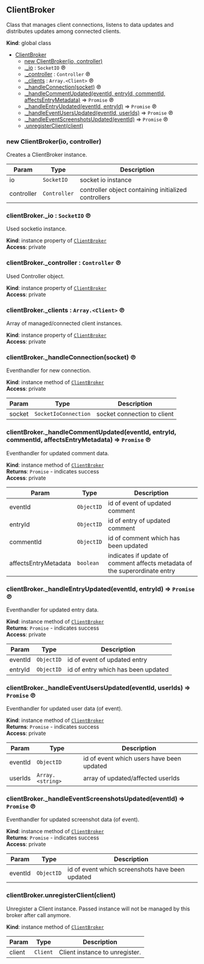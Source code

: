 <a id="clientbroker"></a>

## ClientBroker
Class that manages client connections, listens to data updates
and distributes updates among connected clients.

**Kind**: global class  

* [ClientBroker](#clientbroker)
    * [new ClientBroker(io, controller)](#new95clientbroker95new)
    * [._io](#clientbroker4395io) : <code>SocketIO</code> ℗
    * [._controller](#clientbroker4395controller) : <code>Controller</code> ℗
    * [._clients](#clientbroker4395clients) : <code>Array.&lt;Client&gt;</code> ℗
    * [._handleConnection(socket)](#clientbroker4395handleconnection) ℗
    * [._handleCommentUpdated(eventId, entryId, commentId, affectsEntryMetadata)](#clientbroker4395handlecommentupdated) ⇒ <code>Promise</code> ℗
    * [._handleEntryUpdated(eventId, entryId)](#clientbroker4395handleentryupdated) ⇒ <code>Promise</code> ℗
    * [._handleEventUsersUpdated(eventId, userIds)](#clientbroker4395handleeventusersupdated) ⇒ <code>Promise</code> ℗
    * [._handleEventScreenshotsUpdated(eventId)](#clientbroker4395handleeventscreenshotsupdated) ⇒ <code>Promise</code> ℗
    * [.unregisterClient(client)](#clientbroker43unregisterclient)

<a id="new95clientbroker95new"></a>

### new ClientBroker(io, controller)
Creates a ClientBroker instance.


| Param | Type | Description |
| --- | --- | --- |
| io | <code>SocketIO</code> | socket io instance |
| controller | <code>Controller</code> | controller object containing initialized controllers |

<a id="clientbroker4395io"></a>

### clientBroker._io : <code>SocketIO</code> ℗
Used socketio instance.

**Kind**: instance property of [<code>ClientBroker</code>](#clientbroker)  
**Access**: private  
<a id="clientbroker4395controller"></a>

### clientBroker._controller : <code>Controller</code> ℗
Used Controller object.

**Kind**: instance property of [<code>ClientBroker</code>](#clientbroker)  
**Access**: private  
<a id="clientbroker4395clients"></a>

### clientBroker._clients : <code>Array.&lt;Client&gt;</code> ℗
Array of managed/connected client instances.

**Kind**: instance property of [<code>ClientBroker</code>](#clientbroker)  
**Access**: private  
<a id="clientbroker4395handleconnection"></a>

### clientBroker._handleConnection(socket) ℗
Eventhandler for new connection.

**Kind**: instance method of [<code>ClientBroker</code>](#clientbroker)  
**Access**: private  

| Param | Type | Description |
| --- | --- | --- |
| socket | <code>SocketIoConnection</code> | socket connection to client |

<a id="clientbroker4395handlecommentupdated"></a>

### clientBroker._handleCommentUpdated(eventId, entryId, commentId, affectsEntryMetadata) ⇒ <code>Promise</code> ℗
Eventhandler for updated comment data.

**Kind**: instance method of [<code>ClientBroker</code>](#clientbroker)  
**Returns**: <code>Promise</code> - indicates success  
**Access**: private  

| Param | Type | Description |
| --- | --- | --- |
| eventId | <code>ObjectID</code> | id of event of updated comment |
| entryId | <code>ObjectID</code> | id of entry of updated comment |
| commentId | <code>ObjectID</code> | id of comment which has been updated |
| affectsEntryMetadata | <code>boolean</code> | indicates if update of comment affects metadata of the superordinate entry |

<a id="clientbroker4395handleentryupdated"></a>

### clientBroker._handleEntryUpdated(eventId, entryId) ⇒ <code>Promise</code> ℗
Eventhandler for updated entry data.

**Kind**: instance method of [<code>ClientBroker</code>](#clientbroker)  
**Returns**: <code>Promise</code> - indicates success  
**Access**: private  

| Param | Type | Description |
| --- | --- | --- |
| eventId | <code>ObjectID</code> | id of event of updated entry |
| entryId | <code>ObjectID</code> | id of entry which has been updated |

<a id="clientbroker4395handleeventusersupdated"></a>

### clientBroker._handleEventUsersUpdated(eventId, userIds) ⇒ <code>Promise</code> ℗
Eventhandler for updated user data (of event).

**Kind**: instance method of [<code>ClientBroker</code>](#clientbroker)  
**Returns**: <code>Promise</code> - indicates success  
**Access**: private  

| Param | Type | Description |
| --- | --- | --- |
| eventId | <code>ObjectID</code> | id of event which users have been updated |
| userIds | <code>Array.&lt;string&gt;</code> | array of updated/affected userIds |

<a id="clientbroker4395handleeventscreenshotsupdated"></a>

### clientBroker._handleEventScreenshotsUpdated(eventId) ⇒ <code>Promise</code> ℗
Eventhandler for updated screenshot data (of event).

**Kind**: instance method of [<code>ClientBroker</code>](#clientbroker)  
**Returns**: <code>Promise</code> - indicates success  
**Access**: private  

| Param | Type | Description |
| --- | --- | --- |
| eventId | <code>ObjectID</code> | id of event which screenshots have been updated |

<a id="clientbroker43unregisterclient"></a>

### clientBroker.unregisterClient(client)
Unregister a Client instance.
Passed instance will not be managed by this broker after call anymore.

**Kind**: instance method of [<code>ClientBroker</code>](#clientbroker)  

| Param | Type | Description |
| --- | --- | --- |
| client | <code>Client</code> | Client instance to unregister. |

